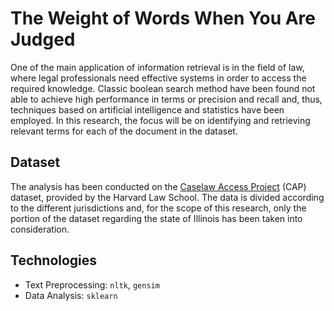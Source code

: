 # The Weight of Words When You Are Judged


One of the main application of information retrieval is in the field of law, where legal professionals need effective systems 
in order to access the required knowledge. Classic boolean search method have been found not able to achieve high performance 
in terms or precision and recall and, thus, techniques based on artificial intelligence and statistics have been employed. 
In this research, the focus will be on identifying and retrieving relevant terms for each of the document in the dataset.

## Dataset

The analysis has been conducted on the [Caselaw Access Project](https://case.law) (CAP) dataset, provided by the Harvard Law School. 
The data is divided according to the different jurisdictions and, for the scope of this research, only the portion of 
the dataset regarding the state of Illinois has been taken into consideration.

## Technologies

* Text Preprocessing: `nltk`, `gensim`
* Data Analysis: `sklearn`
